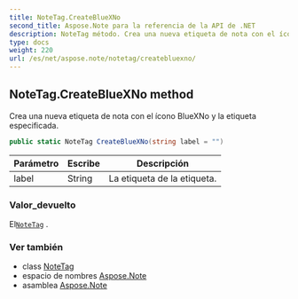 ```yaml
---
title: NoteTag.CreateBlueXNo
second_title: Aspose.Note para la referencia de la API de .NET
description: NoteTag método. Crea una nueva etiqueta de nota con el ícono BlueXNo y la etiqueta especificada.
type: docs
weight: 220
url: /es/net/aspose.note/notetag/createbluexno/
---
```

## NoteTag.CreateBlueXNo method

Crea una nueva etiqueta de nota con el ícono BlueXNo y la etiqueta especificada.

```csharp
public static NoteTag CreateBlueXNo(string label = "")
```

| Parámetro | Escribe | Descripción |
| --- | --- | --- |
| label | String | La etiqueta de la etiqueta. |

### Valor_devuelto

El[`NoteTag`](../) .

### Ver también

* class [NoteTag](../)
* espacio de nombres [Aspose.Note](../../notetag/)
* asamblea [Aspose.Note](../../../)


